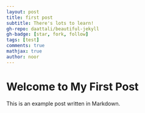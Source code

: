 ```yaml
---
layout: post
title: first post
subtitle: There's lots to learn!
gh-repo: daattali/beautiful-jekyll
gh-badge: [star, fork, follow]
tags: [test]
comments: true
mathjax: true
author: noor
---
```

# Welcome to My First Post
This is an example post written in Markdown.

